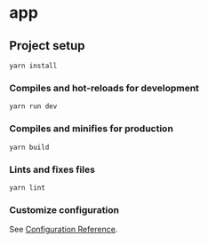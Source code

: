# app

## Project setup
```
yarn install
```

### Compiles and hot-reloads for development
```
yarn run dev
```

### Compiles and minifies for production
```
yarn build
```

### Lints and fixes files
```
yarn lint
```

### Customize configuration
See [Configuration Reference](https://cli.vuejs.org/config/).
